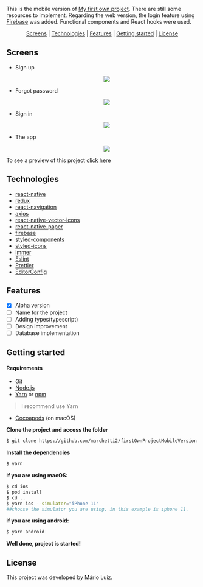 This is the mobile version of [My first own project](https://github.com/marchetti2/FirstOwnProjectWithReact). There are still some resources to implement.
Regarding the web version, the login feature using [Firebase](https://firebase.google.com) was added. Functional components and React hooks were used.


<p align="center">
 <a href="#screens">Screens</a> | <a href="#technologies">Technologies</a> | <a href="#features">Features</a> | <a href="#started">Getting started</a> | <a href="#license">License</a>
</p>

<h2 id="screens">Screens</h2>

<ul>
  <li>Sign up
    <p align="center"><img src="https://media.giphy.com/media/arzycNFEntjS5wPvXf/giphy.gif"></p>
  </li>
  <li>Forgot password
    <p align="center"><img src="https://media.giphy.com/media/UpOCHqciPKX9oo3toV/giphy.gif"></p>
  </li>
  <li>Sign in
    <p align="center"><img src="https://media.giphy.com/media/fMTnUAO3k9tLnpYiCI/giphy.gif"></p>
  </li>
  <li>The app
    <p align="center"><img src="https://media.giphy.com/media/CrjvKNWiZI0cbg8HhQ/giphy.gif"></p>
  </li>
</ul>

To see a preview of this project [click here](https://snack.expo.io/@marchetti2/cbmappwithfirbase)

<h2 id="technologies">Technologies</h2>

- [react-native](https://reactnative.dev)
- [redux](https://redux.js.org)
- [react-navigation](https://reactnavigation.org)
- [axios](https://github.com/axios/axios)
- [react-native-vector-icons](https://github.com/oblador/react-native-vector-icons)
- [react-native-paper](https://callstack.github.io/react-native-paper/)
- [firebase](https://github.com/ovr/react-native-status-bar-height)
- [styled-components](https://styled-components.com)
- [styled-icons](https://styled-icons.js.org)
- [immer](https://immerjs.github.io/immer/docs/introduction)
- [Eslint](https://eslint.org/)
- [Prettier](https://prettier.io/)
- [EditorConfig](https://editorconfig.org/)

<h2 id="features">Features</h2>

- [x] Alpha version
- [ ] Name for the project
- [ ] Adding types(typescript)
- [ ] Design improvement
- [ ] Database implementation

<h2 id="started">Getting started</h2>

<h4>Requirements</h4>

- [Git](https://git-scm.com) 
- [Node.js](https://nodejs.org/en/) 
- [Yarn](https://classic.yarnpkg.com/) or [npm](https://www.npmjs.com/)

> I recommend use Yarn

- [Cocoapods](https://cocoapods.org) (on macOS)

**Clone the project and access the folder**

```bash
$ git clone https://github.com/marchetti2/firstOwnProjectMobileVersion.git && cd firstOwnProjectMobileVersion
```

**Install the dependencies**

```bash
$ yarn
```

**if you are using macOS:**

```bash
$ cd ios
$ pod install 
$ cd ..
$ yarn ios --simulator="iPhone 11"  
##choose the simulator you are using. in this example is iphone 11.
```

**if you are using android:**

```bash
$ yarn android
```

**Well done, project is started!**

<h2 id="license">License</h2>

This project was developed by Mário Luiz.


